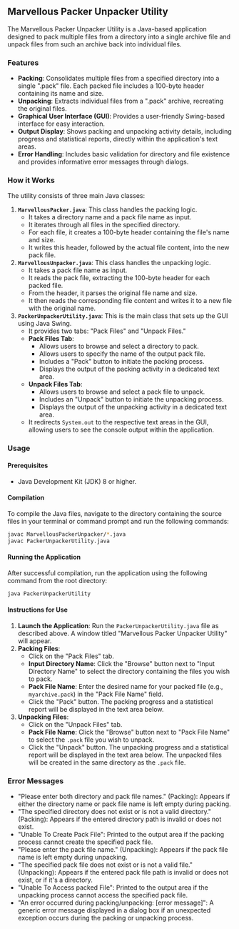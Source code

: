 ## Marvellous Packer Unpacker Utility

The Marvellous Packer Unpacker Utility is a Java-based application designed to pack multiple files from a directory into a single archive file and unpack files from such an archive back into individual files.

### Features

  * **Packing**: Consolidates multiple files from a specified directory into a single ".pack" file. Each packed file includes a 100-byte header containing its name and size.
  * **Unpacking**: Extracts individual files from a ".pack" archive, recreating the original files.
  * **Graphical User Interface (GUI)**: Provides a user-friendly Swing-based interface for easy interaction.
  * **Output Display**: Shows packing and unpacking activity details, including progress and statistical reports, directly within the application's text areas.
  * **Error Handling**: Includes basic validation for directory and file existence and provides informative error messages through dialogs.

### How it Works

The utility consists of three main Java classes:

1.  **`MarvellousPacker.java`**: This class handles the packing logic.
      * It takes a directory name and a pack file name as input.
      * It iterates through all files in the specified directory.
      * For each file, it creates a 100-byte header containing the file's name and size.
      * It writes this header, followed by the actual file content, into the new pack file.
2.  **`MarvellousUnpacker.java`**: This class handles the unpacking logic.
      * It takes a pack file name as input.
      * It reads the pack file, extracting the 100-byte header for each packed file.
      * From the header, it parses the original file name and size.
      * It then reads the corresponding file content and writes it to a new file with the original name.
3.  **`PackerUnpackerUtility.java`**: This is the main class that sets up the GUI using Java Swing.
      * It provides two tabs: "Pack Files" and "Unpack Files."
      * **Pack Files Tab**:
          * Allows users to browse and select a directory to pack.
          * Allows users to specify the name of the output pack file.
          * Includes a "Pack" button to initiate the packing process.
          * Displays the output of the packing activity in a dedicated text area.
      * **Unpack Files Tab**:
          * Allows users to browse and select a pack file to unpack.
          * Includes an "Unpack" button to initiate the unpacking process.
          * Displays the output of the unpacking activity in a dedicated text area.
      * It redirects `System.out` to the respective text areas in the GUI, allowing users to see the console output within the application.

### Usage

#### Prerequisites

  * Java Development Kit (JDK) 8 or higher.

#### Compilation

To compile the Java files, navigate to the directory containing the source files in your terminal or command prompt and run the following commands:

```bash
javac MarvellousPackerUnpacker/*.java
javac PackerUnpackerUtility.java
```

#### Running the Application

After successful compilation, run the application using the following command from the root directory:

```bash
java PackerUnpackerUtility
```

#### Instructions for Use

1.  **Launch the Application**: Run the `PackerUnpackerUtility.java` file as described above. A window titled "Marvellous Packer Unpacker Utility" will appear.
2.  **Packing Files**:
      * Click on the "Pack Files" tab.
      * **Input Directory Name**: Click the "Browse" button next to "Input Directory Name" to select the directory containing the files you wish to pack.
      * **Pack File Name**: Enter the desired name for your packed file (e.g., `myarchive.pack`) in the "Pack File Name" field.
      * Click the "Pack" button. The packing progress and a statistical report will be displayed in the text area below.
3.  **Unpacking Files**:
      * Click on the "Unpack Files" tab.
      * **Pack File Name**: Click the "Browse" button next to "Pack File Name" to select the `.pack` file you wish to unpack.
      * Click the "Unpack" button. The unpacking progress and a statistical report will be displayed in the text area below. The unpacked files will be created in the same directory as the `.pack` file.

### Error Messages

  * "Please enter both directory and pack file names." (Packing): Appears if either the directory name or pack file name is left empty during packing.
  * "The specified directory does not exist or is not a valid directory." (Packing): Appears if the entered directory path is invalid or does not exist.
  * "Unable To Create Pack File": Printed to the output area if the packing process cannot create the specified pack file.
  * "Please enter the pack file name." (Unpacking): Appears if the pack file name is left empty during unpacking.
  * "The specified pack file does not exist or is not a valid file." (Unpacking): Appears if the entered pack file path is invalid or does not exist, or if it's a directory.
  * "Unable To Access packed File": Printed to the output area if the unpacking process cannot access the specified pack file.
  * "An error occurred during packing/unpacking: [error message]": A generic error message displayed in a dialog box if an unexpected exception occurs during the packing or unpacking process.